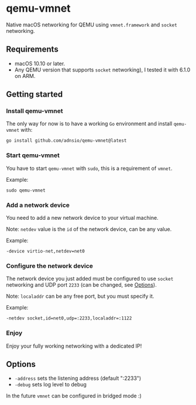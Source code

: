 # qemu-vmnet

Native macOS networking for QEMU using `vmnet.framework` and `socket` networking.

## Requirements

- macOS 10.10 or later.
- Any QEMU version that supports `socket` networking), I tested it with 6.1.0 on ARM.

## Getting started

### Install qemu-vmnet

The only way for now is to have a working `Go` environment and install `qemu-vmnet` with:

```shell
go install github.com/adnsio/qemu-vmnet@latest
```

### Start qemu-vmnet

You have to start `qemu-vmnet` with `sudo`, this is a requirement of `vmnet`.

Example:

```shell
sudo qemu-vmnet
```

### Add a network device

You need to add a new network device to your virtual machine.

Note: `netdev` value is the `id` of the network device, can be any value.

Example:

```
-device virtio-net,netdev=net0
```

### Configure the network device

The network device you just added must be configured to use `socket` networking and UDP port `2233` (can be changed, see [Options](#Options)).

Note: `localaddr` can be any free port, but you must specify it.

Example:

```
-netdev socket,id=net0,udp=:2233,localaddr=:1122
```

### Enjoy

Enjoy your fully working networking with a dedicated IP!

## Options

- `-address` sets the listening address (default ":2233")
- `-debug` sets log level to debug

In the future `vmnet` can be configured in bridged mode :)
